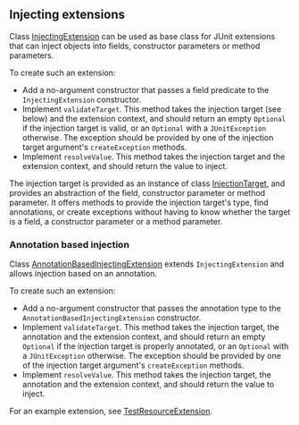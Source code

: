 <head>
  <title>Injecting extensions</title>
</head>

## Injecting extensions

Class [InjectingExtension](../apidocs/com/github/robtimus/junit/support/extension/InjectingExtension.html) can be used as base class for JUnit extensions that can inject objects into fields, constructor parameters or method parameters.

To create such an extension:

* Add a no-argument constructor that passes a field predicate to the `InjectingExtension` constructor.
* Implement `validateTarget`. This method takes the injection target (see below) and the extension context, and should return an empty `Optional` if the injection target is valid, or an `Optional` with a `JUnitException` otherwise. The exception should be provided by one of the injection target argument's `createException` methods.
* Implement `resolveValue`. This method takes the injection target and the extension context, and should return the value to inject.

The injection target is provided as an instance of class [InjectionTarget](../apidocs/com/github/robtimus/junit/support/extension/InjectionTarget.html), and provides an abstraction of the field, constructor parameter or method parameter. It offers methods to provide the injection target's type, find annotations, or create exceptions without having to know whether the target is a field, a constructor parameter or a method parameter.

### Annotation based injection

Class [AnnotationBasedInjectingExtension](../apidocs/com/github/robtimus/junit/support/extension/AnnotationBasedInjectingExtension.html) extends `InjectingExtension` and allows injection based on an annotation.

To create such an extension:

* Add a no-argument constructor that passes the annotation type to the `AnnotationBasedInjectingExtension` constructor.
* Implement `validateTarget`. This method takes the injection target, the annotation and the extension context, and should return an empty `Optional` if the injection target is properly annotated, or an `Optional` with a `JUnitException` otherwise. The exception should be provided by one of the injection target argument's `createException` methods.
* Implement `resolveValue`. This method takes the injection target, the annotation and the extension context, and should return the value to inject.

For an example extension, see [TestResourceExtension](https://github.com/robtimus/junit-support/blob/master/src/main/java/com/github/robtimus/junit/support/extension/testresource/TestResourceExtension.java).
